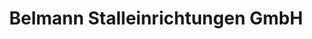 ---
title: "Belmann Stalleinrichtungen GmbH"
url: /lippetal/belmann-stalleinrichtungen-gmbh/
shop: Eisenwaren
---